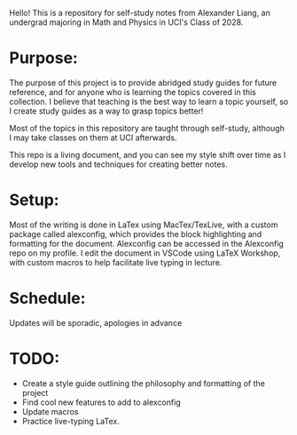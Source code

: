 Hello! This is a repository for self-study notes from Alexander Liang, an undergrad majoring in Math and Physics in UCI's Class of 2028.

# **Purpose:**

The purpose of this project is to provide abridged study guides for future reference, and for anyone who is learning the topics covered in this collection.
I believe that teaching is the best way to learn a topic yourself, so I create study guides as a way to grasp topics better!

Most of the topics in this repository are taught through self-study, although I may take classes on them at UCI afterwards.

This repo is a living document, and you can see my style shift over time as I develop new tools and techniques for creating better notes.

# **Setup:**
Most of the writing is done in LaTex using MacTex/TexLive, with a custom package called alexconfig, which provides the block highlighting and formatting for the document.
Alexconfig can be accessed in the Alexconfig repo on my profile.
I edit the document in VSCode using LaTeX Workshop, with custom macros to help facilitate live typing in lecture.

# **Schedule:**
Updates will be sporadic, apologies in advance

# **TODO:**
- Create a style guide outlining the philosophy and formatting of the project
- Find cool new features to add to alexconfig
- Update macros
- Practice live-typing LaTex.

